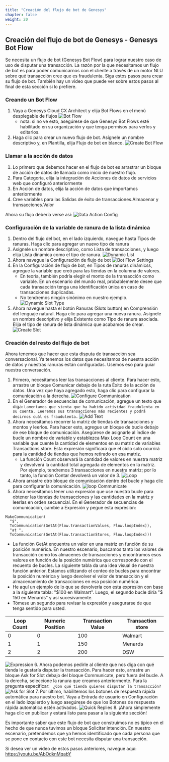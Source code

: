 ```yaml
---
title: "Creación del flujo de bot de Genesys"
chapter: false
weight: 20
---
```


## Creación del flujo de bot de Genesys - Genesys Bot Flow
Se necesita un flujo de bot (Genesys Bot Flow) para lograr nuestro caso de uso de disputar una transacción. La razón por la que necesitamos un flujo de bot es para poder comunicarnos con el cliente a través de un motor NLU sobre qué transacción cree que es fraudulenta. Siga estos pasos para crear su flujo de bot. También hay un video que puede ver sobre estos pasos al final de esta sección si lo prefiere.

### Creando un Bot Flow

1. Vaya a Genesys Cloud CX Architect y elija Bot Flows en el menú desplegable de flujos
![Bot Flow](/images/botFlow.jpg)
    - nota: si no ve esto, asegúrese de que Genesys Bot Flows esté habilitado en su organización y que tenga permisos para verlos y editarlos.
2. Haga clic para crear un nuevo flujo de bot. Asígnele un nombre descriptivo y, en Plantilla, elija Flujo de bot en blanco.
![Create Bot Flow](/images/createBotFlow.jpg)

### Llamar a la acción de datos
1. Lo primero que debemos hacer en el flujo de bot es arrastrar un bloque de acción de datos de llamada como inicio de nuestro flujo.
2. Para Categoría, elija la integración de Acciones de datos de servicios web que configuró anteriormente
3. En Acción de datos, elija la acción de datos que importamos anteriormente
4. Cree variables para las Salidas de éxito de transacciones.Almacenar y transacciones.Valor 

Ahora su flujo debería verse así:
![Data Action Config](/images/dataActionConfig.jpg)

### Configuración de la variable de ranura de la lista dinámica
1. Dentro del flujo del bot, en el lado izquierdo, navegue hasta Tipos de ranuras. Haga clic para agregar un nuevo tipo de ranura
2. Asígnele un nombre descriptivo, como Lista de transacciones, y luego elija Lista dinámica como el tipo de ranura.
![Dynamic List](/images/dynamicList.jpg)
3. Ahora navegue la Configuración de flujo de bot
![Bot Flow Settings](/images/botFlowSettings.jpg)
4. En la Configuración de flujo de bot, en Tipos de ranuras dinámicss, agregue la variable que creó para las tiendas en la columna de valores.
    - En teoría, también podría elegir el monto de la transacción como variable. En un escenario del mundo real, probablemente desee que cada transacción tenga una identificación única en caso de transacciones duplicadas.
     - No tendremos ningún sinónimo en nuestro ejemplo.
    ![Dynamic Slot Type](/images/dynamicSlotType.jpg)
5. Ahora navegue hasta el botón Ranuras (Slots button) en Comprensión del lenguaje natural. Haga clic para agregar una nueva ranura. Asígnele un nombre descriptivo y elija Existente como Tipo de ranura asociada. Elija el tipo de ranura de lista dinámica que acabamos de crear.
![Create Slot](/images/createSlot.jpg)

### Creación del resto del flujo de bot
Ahora tenemos que hacer que esta disputa de transacción sea conversacional. Ya tenemos los datos que necesitamos de nuestra acción de datos y nuestras ranuras están configuradas. Usemos eso para guiar nuestra conversación.
1. Primero, necesitamos leer las transacciones al cliente. Para hacer esto, arrastre un bloque Comunicar debajo de la ruta Éxito de la acción de datos. Una vez que haya agregado esto, haga clic para configurar la comunicación a la derecha.
![Configure Communication](/images/configureCommunication.jpg)
2. En el Generador de secuencias de comunicación, agregue un texto que diga:
```Lamentamos que sienta que ha habido actividad fraudulenta en su cuenta. Leeremos sus transacciones más recientes y podrá decirnos cuál es fraudulenta.```
![Add Text](/images/addText.jpg)
3. Ahora necesitamos recorrer la matriz de tiendas de transacciones y montos y leerlos. Para hacer esto, agregue un bloque de bucle debajo de ese bloque de comunicación. Asegúrese de asignarle al índice de bucle un nombre de variable y establezca Max Loop Count en una variable que cuente la cantidad de elementos en su matriz de variables Transactions.store. Esta expresión significará que el ciclo solo ocurrirá para la cantidad de tiendas que hemos retirado en esa matriz.
    - La función Count observará la cantidad de valores en nuestra matriz y devolverá la cantidad total agregada de elementos en la matriz. Por ejemplo, tendremos 3 transacciones en nuestra matriz; por lo tanto, la función Contar devolverá un valor de 3.
![Loop](/images/loop.jpg)
4. Ahora arrastre otro bloque de comunicación dentro del bucle y haga clic para configurar la comunicación.
![loop Communicate](/images/loopCommunicate.jpg)
5. Ahora necesitamos tener una expresión que use nuestro bucle para obtener las tiendas de transacciones y las cantidades en la matriz y leerlas en orden secuencial. En el Generador de secuencias de comunicación, cambie a Expresión y pegue esta expresión:
```
MakeCommunication(
  "$", 
  ToCommunication(GetAt(Flow.transactionValues, Flow.loopIndex)), 
  "at ", 
  ToCommunication(GetAt(Flow.transactionStores, Flow.loopIndex)))
```
  - La función GetAt encuentra un valor en una matriz en función de su posición numérica. En nuestro escenario, buscamos tanto los valores de transacción como los almacenes de transacciones y encontramos esos valores en función de la posición numérica que corresponde con el recuento de bucles. La siguiente tabla da una idea visual de nuestra función anterior. Estamos utilizando el conteo de bucles para encontrar la posición numérica y luego devolver el valor de transacción y el almacenamiento de transacciones en esa posición numérica.
   - He aquí un ejemplo de lo que se devolvería con esta expresión con base a la siguiente tabla: "$100 en Walmart". Luego, el segundo bucle diría "$ 150 en Menards" y así sucesivamente.
  - Tómese un segundo para revisar la expresión y asegurarse de que tenga sentido para usted.

  |Loop Count | Numeric Position | Transaction Value | Transaction store |
  | --- | --- | --- | --- |
  |0 | 0 | 100 | Walmart|
  |1 | 1 | 150 | Menards |
  |2 | 2| 200 | DSW |


  ![Expression](/images/expression.jpg)
6. Ahora podemos pedirle al cliente que nos diga con qué tienda le gustaría disputar la transacción. Para hacer esto, arrastre un bloque Ask for Slot debajo del bloque Communicate, pero fuera del bucle. A la derecha, seleccione la ranura que creamos anteriormente. Para la pregunta especificar:
``` ¿Con qué tienda quieres disputar la transacción?```
![Ask for Slot](/images/askForSlot.jpg)
7. Por último, habilitemos los botones de respuesta rápida automática para nuestro bot. Vaya a Entrada de usuario en Configuración en el lado izquierdo y luego asegúrese de que los Botones de respuesta rápida automática estén activados.
![Quick Replies](/images/quickReplies.jpg)
8. ¡Ahora simplemente haga clic en publicar y estará listo para pasar a la siguiente sección!

Es importante saber que este flujo de bot que construimos no es típico en el hecho de que nunca tuvimos un bloque Solicitar intención. En nuestro escenario, pretendemos que ya hemos identificado que cada persona que se pone en contacto con este bot necesita disputar una transacción.

Si desea ver un video de estos pasos anteriores, navegue aquí: https://youtu.be/AbOdknMqabY



